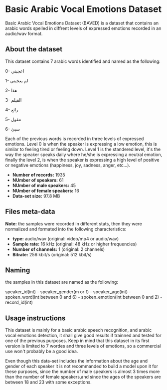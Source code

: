# Basic Arabic Vocal Emotions Dataset 
Basic Arabic Vocal Emotions Dataset (BAVED) is a dataset that contains an arabic words spelled in diffrent levels of expressed emotions recorded in an audio/wav format.
## About the dataset
This dataset contains 7 arabic words identified and named as the following:

 0- اعجبني
 
 1- لم يعجبني
 
 2- هذا
 
 3- الفيلم
 
 4- رائع
 
 5- مقول
 
 6- سيئ

Each of the previous words is recorded in three levels of expressed emotions. Level 0 is when the speaker is expressing a low emotion, this is similar to feeling tired or feeling down. Level 1 is the standered level, it's the way the speaker speaks daily where he/she is expressing a neutral emotion, finally the level 2, is when the speaker is expressing a high level of positive or negative emotions (happiness, joy, sadness, anger, etc...).

* **Number of records:** 1935
* **NUmber of speakers:** 61
* **NUmber of male speakers:** 45
* **NUmber of female speakers:** 16
* **Data-set size:** 97.8 MB

## Files meta-data
**Note:** the samples were recorded in different stats, then they were normalized and formated into the following characteristics:

- **type:** audio/wav (original: video/mp4 or audio/wav)
- **Sample rate:** 16 kHz (original: 48 kHz or higher frequencies)
- **Number of channels:** 1 (original: 2 channels)
- **Bitrate:** 256 kbit/s (original: 512 kbit/s)

## Naming
the samples in this dataset are named as the following:

speaker_id(int) - speaker_gender(m or f) - speaker_age(int) - spoken_word(int between 0 and 6) - spoken_emotion(int between 0 and 2) - record_id(int)


## Usage instructions
This dataset is mainly for a basic arabic speech recognition, and arabic vocal emotions detection, it shall give good results if trainned and tested for one of the previous purposes. Keep in mind that this dataset in its first version is limited to 7 wordes and three levels of emotions, so a commercial use won't probably be a good idea.

Even though this data-set includes the information about the age and gender of each speaker it is not recommanded to build a model upon it for these purposes, since the number of male speakers is almost 3 times more than the number of female speakers,and since the ages of the speakers are between 18 and 23 with some exceptions.
